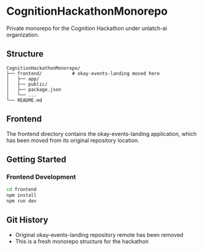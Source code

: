 # CognitionHackathonMonorepo

Private monorepo for the Cognition Hackathon under unlatch-ai organization.

## Structure

```
CognitionHackathonMonorepo/
├── frontend/           # okay-events-landing moved here
│   ├── app/
│   ├── public/
│   ├── package.json
│   └── ...
└── README.md
```

## Frontend

The frontend directory contains the okay-events-landing application, which has been moved from its original repository location.

## Getting Started

### Frontend Development
```bash
cd frontend
npm install
npm run dev
```

## Git History

- Original okay-events-landing repository remote has been removed
- This is a fresh monorepo structure for the hackathon
